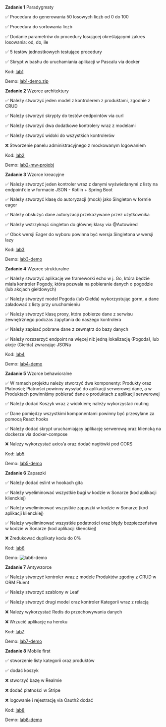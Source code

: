 **Zadanie 1** Paradygmaty

:white_check_mark: Procedura do generowania 50 losowych liczb od 0 do 100

:white_check_mark: Procedura do sortowania liczb

:white_check_mark: Dodanie parametrów do procedury losującej określającymi zakres losowania: od, do, ile

:white_check_mark: 5 testów jednostkowych testujące procedury

:white_check_mark: Skrypt w bashu do uruchamiania aplikacji w Pascalu via docker

Kod: [lab1](https://github.com/cr0ow/Object-Oriented-Design-2024/tree/master/lab1)

Demo: [lab1-demo.zip](https://github.com/cr0ow/Object-Oriented-Design-2024/tree/master/demos)

**Zadanie 2** Wzorce architektury

:white_check_mark: Należy stworzyć jeden model z kontrolerem z produktami, zgodnie z CRUD

:white_check_mark: Należy stworzyć skrypty do testów endpointów via curl

:white_check_mark: Należy stworzyć dwa dodatkowe kontrolery wraz z modelami

:white_check_mark: Należy stworzyć widoki do wszystkich kontrolerów

:x: Stworzenie panelu administracyjnego z mockowanym logowaniem

Kod: [lab2](https://github.com/cr0ow/Object-Oriented-Design-2024/tree/master/lab1)

Demo: [lab2-mw-projobj](https://github.com/cr0ow/Object-Oriented-Design-2024/tree/master/demos)

**Zadanie 3** Wzorce kreacyjne

:white_check_mark: Należy stworzyć jeden kontroler wraz z danymi wyświetlanymi z listy na endpoint’cie w formacie JSON - Kotlin + Spring Boot

:white_check_mark: Należy stworzyć klasę do autoryzacji (mock) jako Singleton w formie eager

:white_check_mark: Należy obsłużyć dane autoryzacji przekazywane przez użytkownika

:white_check_mark: Należy wstrzyknąć singleton do głównej klasy via @Autowired

:white_check_mark: Obok wersji Eager do wyboru powinna być wersja Singletona w wersji lazy

Kod: [lab3](https://github.com/cr0ow/Object-Oriented-Design-2024/tree/master/lab3)

Demo: [lab3-demo](https://github.com/cr0ow/Object-Oriented-Design-2024/assets/70718059/111ba521-069d-419e-b6a1-5da06e8e13f1)

**Zadanie 4** Wzorce strukturalne

:white_check_mark: Należy stworzyć aplikację we frameworki echo w j. Go, która będzie miała kontroler Pogody, która pozwala na pobieranie danych o pogodzie (lub akcjach giełdowych)

:white_check_mark: Należy stworzyć model Pogoda (lub Giełda) wykorzystując gorm, a dane załadować z listy przy uruchomieniu

:white_check_mark: Należy stworzyć klasę proxy, która pobierze dane z serwisu zewnętrznego podczas zapytania do naszego kontrolera

:white_check_mark: Należy zapisać pobrane dane z zewnątrz do bazy danych

:white_check_mark: Należy rozszerzyć endpoint na więcej niż jedną lokalizację (Pogoda), lub akcje (Giełda) zwracając JSONa

Kod: [lab4](https://github.com/cr0ow/Object-Oriented-Design-2024/tree/master/lab4)

Demo: [lab4-demo](https://github.com/cr0ow/Object-Oriented-Design-2024/assets/70718059/c250ed21-cae6-4eb1-b124-ca1d91bc1068)

**Zadanie 5** Wzorce behawioralne

:white_check_mark: W ramach projektu należy stworzyć dwa komponenty: Produkty oraz Płatności; Płatności powinny wysyłać do aplikacji serwerowej dane, a w Produktach powinniśmy pobierać dane o produktach z aplikacji serwerowej

:white_check_mark: Należy dodać Koszyk wraz z widokiem; należy wykorzystać routing

:white_check_mark: Dane pomiędzy wszystkimi komponentami powinny być przesyłane za pomocą React hooks

:white_check_mark: Należy dodać skrypt uruchamiający aplikację serwerową oraz kliencką na dockerze via docker-compose

:x: Należy wykorzystać axios’a oraz dodać nagłówki pod CORS

Kod: [lab5](https://github.com/cr0ow/Object-Oriented-Design-2024/tree/master/lab5)

Demo: [lab5-demo](https://github.com/cr0ow/Object-Oriented-Design-2024/assets/70718059/2ab69645-2164-404f-9c3e-35c3b018b3e0)

**Zadanie 6** Zapaszki

:white_check_mark: Należy dodać eslint w hookach gita

:white_check_mark: Należy wyeliminować wszystkie bugi w kodzie w Sonarze (kod aplikacji klienckiej)

:white_check_mark: Należy wyeliminować wszystkie zapaszki w kodzie w Sonarze (kod aplikacji klienckiej)

:white_check_mark: Należy wyeliminować wszystkie podatności oraz błędy bezpieczeństwa w kodzie w Sonarze (kod aplikacji klienckiej)

:x: Zredukować duplikaty kodu do 0%

Kod: [lab6](https://github.com/cr0ow/Object-Oriented-Design-2024/tree/master/lab6)

Demo: ![lab6-demo](https://github.com/cr0ow/Object-Oriented-Design-2024/tree/master/demos/lab6-demo.png)

**Zadanie 7** Antywzorce

:white_check_mark: Należy stworzyć kontroler wraz z modele Produktów zgodny z CRUD w ORM Fluent

:white_check_mark: Należy stworzyć szablony w Leaf

:white_check_mark: Należy stworzyć drugi model oraz kontroler Kategorii wraz z relacją

:x: Należy wykorzystać Redis do przechowywania danych

:x: Wrzucić aplikację na heroku

Kod: [lab7](https://github.com/cr0ow/Object-Oriented-Design-2024/tree/master/lab7)

Demo: [lab7-demo](https://github.com/cr0ow/Object-Oriented-Design-2024/assets/70718059/26349b84-a29b-46b0-adb8-bf0c1932bd43)

**Zadanie 8** Mobile first

:white_check_mark: stworzenie listy kategorii oraz produktów

:white_check_mark: dodać koszyk

:x: stworzyć bazę w Realmie

:x: dodać płatności w Stripe

:x: logowanie i rejestrację via Oauth2 dodać

Kod: [lab8](https://github.com/cr0ow/Object-Oriented-Design-2024/tree/master/lab8)

Demo: [lab8-demo](https://github.com/cr0ow/Object-Oriented-Design-2024/assets/70718059/90afb2fd-8384-4f10-88b2-b8508146e3f5)